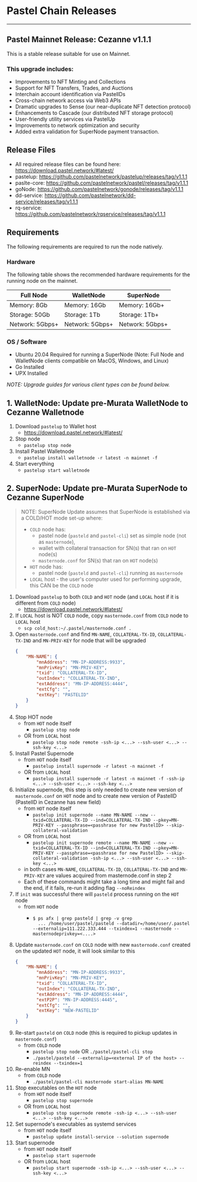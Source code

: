 # Pastel Chain Releases

---

## Pastel Mainnet Release: Cezanne v1.1.1

This is a stable release suitable for use on Mainnet.

### This upgrade includes:

- Improvements to NFT Minting and Collections
- Support for NFT Transfers, Trades, and Auctions
- Interchain account identification via PastelIDs
- Cross-chain network access via Web3 APIs
- Dramatic upgrades to Sense (our near-duplicate NFT detection protocol)
- Enhancements to Cascade (our distributed NFT storage protocol)
- User-friendly utility services via PastelUp
- Improvements to network optimization and security
- Added extra validation for SuperNode payment transaction.

## Release Files

* All required release files can be found here: https://download.pastel.network/#latest/
* pastelup: https://github.com/pastelnetwork/pastelup/releases/tag/v1.1.1
* paslte-core: https://github.com/pastelnetwork/pastel/releases/tag/v1.1.1
* goNode: https://github.com/pastelnetwork/gonode/releases/tag/v1.1.1
* dd-service: https://github.com/pastelnetwork/dd-service/releases/tag/v1.1.1
* rq-service: https://github.com/pastelnetwork/rqservice/releases/tag/v1.1.1

## Requirements

The following requirements are required to run the node natively.

### Hardware 

The following table shows the recommended hardware requirements for the running node on the mainnet.

| Full Node | WalletNode | SuperNode | 
| ----------- | ----------- | ----------- |
| Memory: 8Gb | Memory: 16Gb | Memory: 16Gb+ | 
| Storage: 50Gb | Storage: 1Tb | Storage: 1Tb+ | 
| Network: 5Gbps+	| Network: 5Gbps+ | Network: 5Gbps+ |

### OS / Software 
* Ubuntu 20.04 Required for running a SuperNode (Note: Full Node and WalletNode clients compatible on MacOS, Windows, and Linux)
* Go Installed
* UPX Installed

_NOTE: Upgrade guides for various client types can be found below._

## 1. WalletNode: Update pre-Murata WalletNode to Cezanne Walletnode

1. Download `pastelup` to Wallet host
   * https://download.pastel.network/#latest/
2. Stop node
   * `pastelup stop node`
3. Install Pastel Walletnode 
   * `pastelup install walletnode -r latest -n mainnet -f`
4. Start everything
   * `pastelup start walletnode`

## 2. SuperNode: Update pre-Murata SuperNode to Cezanne SuperNode

> NOTE: SuperNode Update assumes that SuperNode is established via a COLD/HOT mode set-up where:
>   * `COLD` node has:
>     * pastel node (`pasteld` and `pastel-cli`) set as simple node (not as `masternode`),
>     * wallet with collateral transaction for SN(s) that ran on `HOT` node(s) 
>     * `masternode.conf` for SN(s) that ran on `HOT` node(s)
>   * `HOT` node has:
>     * pastel node (`pasteld` and `pastel-cli`) running as `masternode`
>   * `LOCAL` host - the user's computer used for performing upgrade, this CAN be the `COLD` node  

1. Download `pastelup` to both `COLD` and `HOT` node (and `LOCAL` host if it is different from `COLD` node)
   * https://download.pastel.network/#latest/
2. If `LOCAL` host is NOT `COLD` node, copy `masternode.conf` from `COLD` node to `LOCAL` host
   * `scp cold_host:~/.pastel/masternode.conf .`
3. Open `masternode.conf` and find `MN-NAME`, `COLLATERAL-TX-ID`, `COLLATERAL-TX-IND` and `MN-PRIV-KEY` for node that will be upgraded
    ```json
    {
        "MN-NAME": {
            "mnAddress": "MN-IP-ADDRESS:9933",
            "mnPrivKey": "MN-PRIV-KEY",
            "txid": "COLLATERAL-TX-ID",
            "outIndex": "COLLATERAL-TX-IND",
            "extAddress": "MN-IP-ADDRESS:4444",
            "extCfg": "",
            "extKey": "PASTELID"
        }
    }     
    ```
4. Stop HOT node
   * from `HOT` node itself
     * `pastelup stop node`
   * OR from `LOCAL` host
     * `pastelup stop node remote -ssh-ip <...> --ssh-user <...> --ssh-key <...>`
5. Install Pastel Supernode 
   * from `HOT` node itself
     * `pastelup install supernode -r latest -n mainnet -f`
   * OR from `LOCAL` host
     * `pastelup install supernode -r latest -n mainnet -f -ssh-ip <...> --ssh-user <...> --ssh-key <...>`
6. Initialize supernode, this step is only needed to create new version of `masternode.conf` on `HOT` node and to create new version of PastelID (PastelID in Cezanne has new field) 
   * from `HOT` node itself
     * `pastelup init supernode --name MN-NAME --new --txid=COLLATERAL-TX-ID --ind=COLLATERAL-TX-IND --pkey=MN-PRIV-KEY --passphrase=<passhrase for new PastelID> --skip-collateral-validation`
   * OR from `LOCAL` host
     * `pastelup init supernode remote --name MN-NAME --new --txid=COLLATERAL-TX-ID --ind=COLLATERAL-TX-IND --pkey=MN-PRIV-KEY --passphrase=<passhrase for new PastelID> --skip-collateral-validation -ssh-ip <...> --ssh-user <...> --ssh-key <...>`
   * in both cases `MN-NAME`, `COLLATERAL-TX-ID`, `COLLATERAL-TX-IND` and `MN-PRIV-KEY` are values acquired from masternode.conf in step 2
   * Each of these commands might take a long time and might fail and the end, if it fails, re-run it adding flag `--noReindex`
7. If `init` was successful there will `pasteld` process running on the `HOT` node
   * from `HOT` node
     * ```shell
       $ ps afx | grep pasteld | grep -v grep
         ... /home/user/pastel/pasteld --datadir=/home/user/.pastel --externalip=111.222.333.444 --txindex=1 --masternode --masternodeprivkey=<....>
       ```
8. Update `masternode.conf` on `COLD` node with new `masternode.conf` created on the updated `HOT` node, it will look similar to this
    ```json
    {
        "MN-NAME": {
            "mnAddress": "MN-IP-ADDRESS:9933",
            "mnPrivKey": "MN-PRIV-KEY",
            "txid": "COLLATERAL-TX-ID",
            "outIndex": "COLLATERAL-TX-IND",
            "extAddress": "MN-IP-ADDRESS:4444",
            "extP2P": "MN-IP-ADDRESS:4445",
            "extCfg": "",
            "extKey": "NEW-PASTELID"
        }
    }     
    ```
9. Re-start `pasteld` on `COLD` node (this is required to pickup updates in `masternode.conf`)
   * from `COLD` node
     * `pastelup stop node` OR `./pastel/pastel-cli stop`
     * `./pastel/pasteld --externalip=<external IP of the host> --reindex --txindex=1`
10. Re-enable MN
    * from `COLD` node
         * `./pastel/pastel-cli masternode start-alias MN-NAME`
11. Stop executables on the `HOT` node
    * from `HOT` node itself
      * `pastelup stop supernode`
    * OR from `LOCAL` host
      * `pastelup stop supernode remote -ssh-ip <...> --ssh-user <...> --ssh-key <...>`
12. Set supernode's executables as systemd services
    * from `HOT` node itself
      * `pastelup update install-service --solution supernode`
13. Start supernode
    * from `HOT` node itself
      * `pastelup start supernode`
    * OR from `LOCAL` host
      * `pastelup start supernode -ssh-ip <...> --ssh-user <...> --ssh-key <...>`
